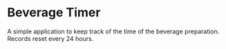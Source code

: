 # Beverage Timer
A simple application to keep track of the time of the beverage preparation. Records reset every 24 hours.
